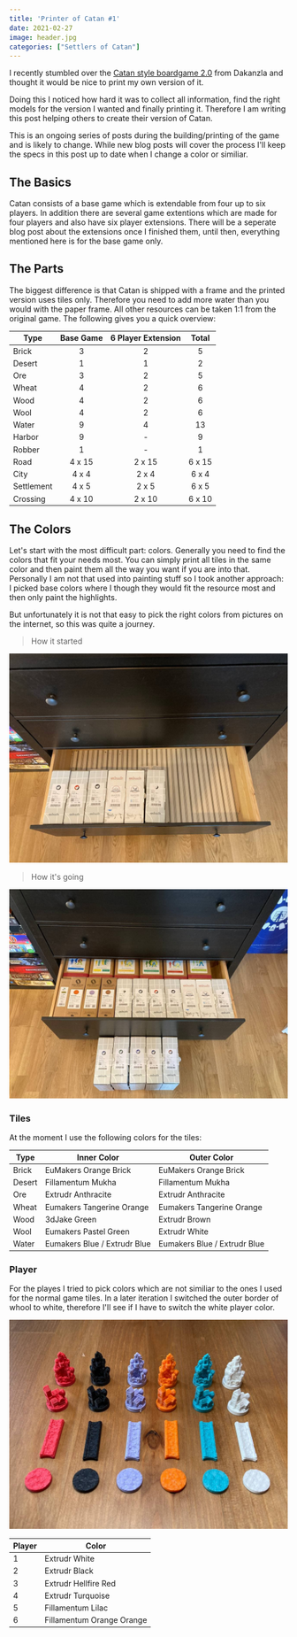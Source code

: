 ```yaml
---
title: 'Printer of Catan #1'
date: 2021-02-27
image: header.jpg
categories: ["Settlers of Catan"]
---
```

I recently stumbled over the [Catan style boardgame 2.0](https://www.thingiverse.com/thing:2525047) from Dakanzla and thought it would be nice to print my own version of it.

Doing this I noticed how hard it was to collect all information, find the right models for the version I wanted and finally printing it. Therefore I am writing this post helping others to create their version of Catan.

This is an ongoing series of posts during the building/printing of the game and is likely to change. While new blog posts will cover the process I'll keep the specs in this post up to date when I change a color or similiar.

## The Basics

Catan consists of a base game which is extendable from four up to six players. In addition there are several game extentions which are made for four players and also have six player extensions. There will be a seperate blog post about the extensions once I finished them, until then, everything mentioned here is for the base game only.

## The Parts

The biggest difference is that Catan is shipped with a frame and the printed version uses tiles only. Therefore you need to add more water than you would with the paper frame. All other resources can be taken 1:1 from the original game. The following gives you a quick overview:


| Type   | Base Game | 6 Player Extension | Total |
|--------|:---------:|:------------------:|:-----:|
| Brick  | 3         | 2                  | 5     |
| Desert | 1         | 1                  | 2     |
| Ore    | 3         | 2                  | 5     |
| Wheat  | 4         | 2                  | 6     |
| Wood   | 4         | 2                  | 6     |
| Wool   | 4         | 2                  | 6     |
| Water  | 9         | 4                  | 13    |
| Harbor | 9         | -                  | 9     |
| Robber | 1         | -                  | 1     |
| Road   | 4 x 15    | 2 x 15             | 6 x 15|
| City   | 4 x 4     | 2 x 4              | 6 x 4 |
| Settlement | 4 x 5 | 2 x 5              | 6 x 5 |
| Crossing | 4 x 10  | 2 x 10             | 6 x 10|

## The Colors

Let's start with the most difficult part: colors. Generally you need to find the colors that fit your needs most. You can simply print all tiles in the same color and then paint them all the way you want if you are into that. Personally I am not that used into painting stuff so I took another approach: I picked base colors where I though they would fit the resource most and then only paint the highlights.

But unfortunately it is not that easy to pick the right colors from pictures on the internet, so this was quite a journey.

> How it started

![Filament 1](photo_2021-02-27_20-57-44.jpg)

> How it's going

![Filament 2](photo_2021-02-27_20-57-50.jpg)


### Tiles

At the moment I use the following colors for the tiles:

| Type   | Inner Color | Outer Color |
|--------|-------------|-------------|
| Brick  | EuMakers Orange Brick | EuMakers Orange Brick |
| Desert | Fillamentum Mukha | Fillamentum Mukha |
| Ore    | Extrudr Anthracite | Extrudr Anthracite |
| Wheat  | Eumakers Tangerine Orange | Eumakers Tangerine Orange |
| Wood   | 3dJake Green | Extrudr Brown |
| Wool   | Eumakers Pastel Green | Extrudr White |
| Water  | Eumakers Blue / Extrudr Blue | Eumakers Blue / Extrudr Blue |

### Player

For the playes I tried to pick colors which are not similiar to the ones I used for the normal game tiles. In a later iteration I switched the outer border of whool to white, therefore I'll see if I have to switch the white player color.

![Filament 2](photo_2021-02-27_19-17-25.jpg)

| Player | Color |
|--------|-------|
| 1 | Extrudr White |
| 2 | Extrudr Black |
| 3 | Extrudr Hellfire Red |
| 4 | Extrudr Turquoise |
| 5 | Fillamentum Lilac |
| 6 | Fillamentum Orange Orange |